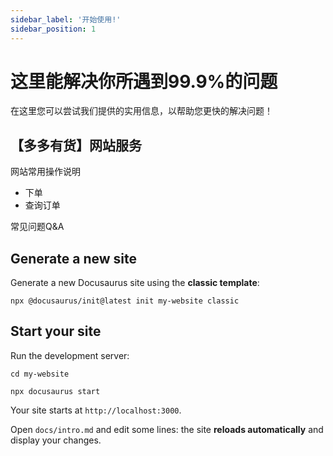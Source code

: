 ```yaml
---
sidebar_label: '开始使用!'
sidebar_position: 1
---
```


# 这里能解决你所遇到99.9%的问题

在这里您可以尝试我们提供的实用信息，以帮助您更快的解决问题！



## 【多多有货】网站服务

网站常用操作说明

 - 下单
 - 查询订单

常见问题Q&A


## Generate a new site

Generate a new Docusaurus site using the **classic template**:

```shell
npx @docusaurus/init@latest init my-website classic
```

## Start your site

Run the development server:

```shell
cd my-website

npx docusaurus start
```

Your site starts at `http://localhost:3000`.

Open `docs/intro.md` and edit some lines: the site **reloads automatically** and display your changes.
<!--stackedit_data:
eyJoaXN0b3J5IjpbLTEwMTg5ODkwNzgsLTMxNDAyMDc1NSwtMj
k4NzYxNTQzLDQ4NzQwNzgzNSwxMzY3NDk4NjMwXX0=
-->